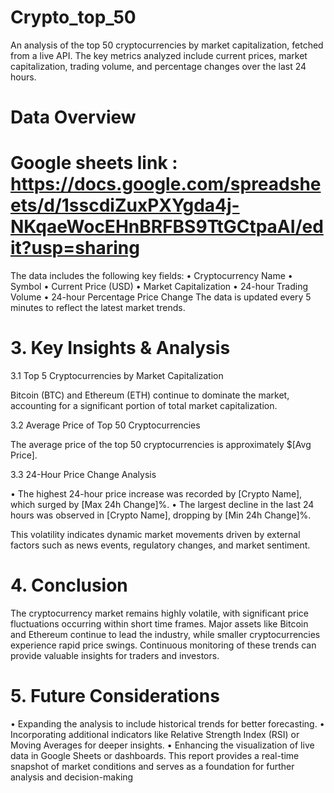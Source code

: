 # Crypto_top_50
An analysis of the top 50 cryptocurrencies by market capitalization, fetched from a live API. The key metrics analyzed include current prices, market capitalization, trading volume, and percentage changes over the last 24 hours.



# Data Overview

# Google sheets link : https://docs.google.com/spreadsheets/d/1sscdiZuxPXYgda4j-NKqaeWocEHnBRFBS9TtGCtpaAI/edit?usp=sharing

The data includes the following key fields:
• Cryptocurrency Name
• Symbol
• Current Price (USD)
• Market Capitalization
• 24-hour Trading Volume
• 24-hour Percentage Price Change
The data is updated every 5 minutes to reflect the latest market trends.


# 3. Key Insights & Analysis

3.1 Top 5 Cryptocurrencies by Market Capitalization

Bitcoin (BTC) and Ethereum (ETH) continue to dominate the market, accounting for a significant
portion of total market capitalization.

3.2 Average Price of Top 50 Cryptocurrencies

The average price of the top 50 cryptocurrencies is approximately $[Avg Price].

3.3 24-Hour Price Change Analysis

• The highest 24-hour price increase was recorded by [Crypto Name], which surged by [Max
24h Change]%.
• The largest decline in the last 24 hours was observed in [Crypto Name], dropping by [Min
24h Change]%.

This volatility indicates dynamic market movements driven by external factors such as news events,
regulatory changes, and market sentiment.


# 4. Conclusion
The cryptocurrency market remains highly volatile, with significant price fluctuations occurring
within short time frames. Major assets like Bitcoin and Ethereum continue to lead the industry,
while smaller cryptocurrencies experience rapid price swings. Continuous monitoring of these
trends can provide valuable insights for traders and investors.

# 5. Future Considerations
• Expanding the analysis to include historical trends for better forecasting.
• Incorporating additional indicators like Relative Strength Index (RSI) or Moving Averages
for deeper insights.
• Enhancing the visualization of live data in Google Sheets or dashboards.
This report provides a real-time snapshot of market conditions and serves as a foundation for further
analysis and decision-making


